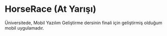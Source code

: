 # HorseRace (At Yarışı)

Üniversitede, Mobil Yazılım Geliştirme dersinin finali için geliştirmiş olduğum mobil uygulamadır.
